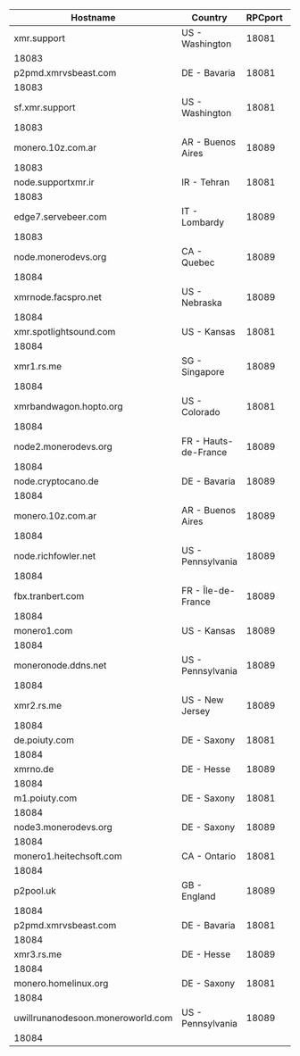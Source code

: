 Hostname | Country | RPCport | P2Pport
--- | --- | --- | ---
xmr.support | US - Washington | 18081
 | 18083
p2pmd.xmrvsbeast.com | DE - Bavaria | 18081
 | 18083
sf.xmr.support | US - Washington | 18081
 | 18083
monero.10z.com.ar | AR - Buenos Aires | 18089
 | 18083
node.supportxmr.ir | IR - Tehran | 18081
 | 18083
edge7.servebeer.com | IT - Lombardy | 18089
 | 18083
node.monerodevs.org | CA - Quebec | 18089
 | 18084
xmrnode.facspro.net | US - Nebraska | 18089
 | 18084
xmr.spotlightsound.com | US - Kansas | 18081
 | 18084
xmr1.rs.me | SG - Singapore | 18089
 | 18084
xmrbandwagon.hopto.org | US - Colorado | 18081
 | 18084
node2.monerodevs.org | FR - Hauts-de-France | 18089
 | 18084
node.cryptocano.de | DE - Bavaria | 18089
 | 18084
monero.10z.com.ar | AR - Buenos Aires | 18089
 | 18084
node.richfowler.net | US - Pennsylvania | 18089
 | 18084
fbx.tranbert.com | FR - Île-de-France | 18089
 | 18084
monero1.com | US - Kansas | 18089
 | 18084
moneronode.ddns.net | US - Pennsylvania | 18089
 | 18084
xmr2.rs.me | US - New Jersey | 18089
 | 18084
de.poiuty.com | DE - Saxony | 18081
 | 18084
xmrno.de | DE - Hesse | 18089
 | 18084
m1.poiuty.com | DE - Saxony | 18081
 | 18084
node3.monerodevs.org | DE - Saxony | 18089
 | 18084
monero1.heitechsoft.com | CA - Ontario | 18081
 | 18084
p2pool.uk | GB - England | 18089
 | 18084
p2pmd.xmrvsbeast.com | DE - Bavaria | 18081
 | 18084
xmr3.rs.me | DE - Hesse | 18089
 | 18084
monero.homelinux.org | DE - Saxony | 18081
 | 18084
uwillrunanodesoon.moneroworld.com | US - Pennsylvania | 18089
 | 18084

